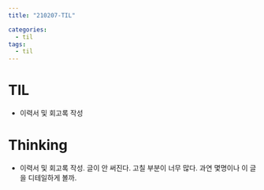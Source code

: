 ```yaml
---
title: "210207-TIL"

categories:
  - til
tags:
  - til
---
```


# TIL

- 이력서 및 회고록 작성

# Thinking

- 이력서 및 회고록 작성. 글이 안 써진다. 고칠 부분이 너무 많다. 과연 몇명이나 이 글을 디테일하게 볼까.
